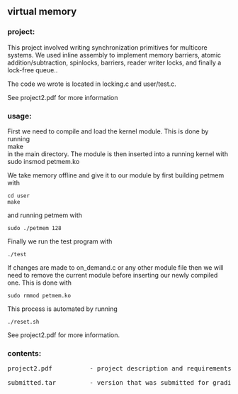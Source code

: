 ## virtual memory

### project:

This project involved writing synchronization primitives for multicore systems. We used inline assembly to implement memory barriers, atomic addition/subtraction, spinlocks, barriers, reader writer locks, and finally a lock-free queue..

The code we wrote is located in locking.c and user/test.c.

See project2.pdf for more information
  
### usage:

First we need to compile and load the kernel module. This is done
by running  
	make  
in the main directory. The module is then inserted into a
running kernel with  
	sudo insmod petmem.ko  
  
We take memory offline and give it to our module by first building petmem with  

	cd user  
	make  
  
and running petmem with  
  
	sudo ./petmem 128  
  
Finally we run the test program with  
  
	./test  
  
If changes are made to on_demand.c or any other module file then we will need to remove the current module before inserting our newly compiled one. This is done with  
  
	sudo rmmod petmem.ko  
  
This process is automated by running  
  
	./reset.sh
  
See project2.pdf for more information.  

### contents:
<pre>
project2.pdf		  - project description and requirements

submitted.tar		  - version that was submitted for grading
</pre>
